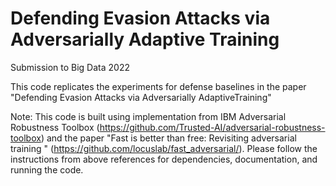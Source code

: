 # Defending Evasion Attacks via Adversarially Adaptive Training
Submission to Big Data 2022

This code replicates the experiments for defense baselines in the paper "Defending Evasion Attacks via Adversarially AdaptiveTraining"

Note: This code is built using implementation from IBM Adversarial Robustness Toolbox (https://github.com/Trusted-AI/adversarial-robustness-toolbox) and the paper "Fast is better than free: Revisiting adversarial training
" (https://github.com/locuslab/fast_adversarial/). Please follow the instructions from above references for dependencies, documentation, and running the code.
